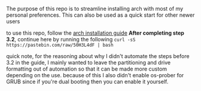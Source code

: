 The purpose of this repo is to streamline installing arch with most of my personal preferences.
This can also be used as a quick start for other newer users

to use this repo, follow the [arch installation guide](https://wiki.archlinux.org/title/Installation_guide)
**After completing step 3.2**, continue here by running the following
```curl -sS https://pastebin.com/raw/50H3L4dF | bash```


quick note,
for the reasoning about why I didn't automate the steps before 3.2 in the guide, I mainly wanted to leave the partitioning and drive formatting out of automation so that it can be made more custom depending on the use. because of this I also didn't enable os-prober for GRUB since if you're dual booting then you can enable it yourself.
